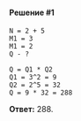 #### Решение #1
```
N = 2 + 5
M1 = 3
M1 = 2
Q - ?

Q = Q1 * Q2
Q1 = 3^2 = 9
Q2 = 2^5 = 32
Q = 9 * 32 = 288
```
**Ответ:** 288.
